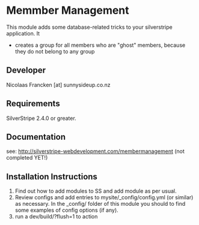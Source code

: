 Memmber Management
================================================================================

This module adds some database-related tricks
to your silverstripe application. It
* creates a group for all members who are "ghost"
members, because they do not belong to any group


Developer
-----------------------------------------------
Nicolaas Francken [at] sunnysideup.co.nz

Requirements
-----------------------------------------------
SilverStripe 2.4.0 or greater.

Documentation
-----------------------------------------------
see:
 http://silverstripe-webdevelopment.com/membermanagement (not completed YET!)

Installation Instructions
-----------------------------------------------
1. Find out how to add modules to SS and add module as per usual.
2. Review configs and add entries to mysite/_config/config.yml
(or similar) as necessary.
In the _config/ folder of this module
you should to find some examples of config options (if any).
3. run a dev/build/?flush=1 to action

